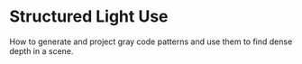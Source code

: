 Structured Light Use
====================

How to generate and project gray code patterns and use them to find dense depth in a scene.
